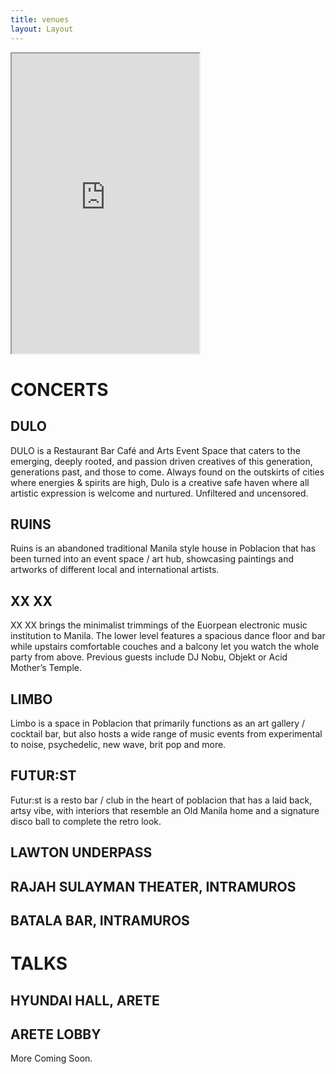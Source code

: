 ```yaml
---
title: venues
layout: Layout
---
```


<iframe src="https://www.google.com/maps/d/u/0/embed?mid=1tJF0UhsCjFdpeLkJecfToCkgt7Xi11t5" height="480"></iframe>

<h1>CONCERTS</h1>


<h2>DULO</h2>
DULO is a Restaurant Bar Café and Arts Event Space that caters to
the emerging, deeply rooted, and passion driven creatives of this
generation, generations past, and those to come. Always found on
the outskirts of cities where energies & spirits are high, Dulo is a
creative safe haven where all artistic expression is welcome and
nurtured. Unfiltered and uncensored.

<h2>RUINS</h2>
Ruins is an abandoned traditional Manila
style house in Poblacion
that has been turned into an event space / art hub, showcasing
paintings and artworks of different local and international artists.

<h2>XX XX</h2>
XX XX brings the minimalist trimmings of the Euorpean electronic
music institution to Manila. The lower level features a spacious
dance floor and bar while upstairs comfortable couches and a
balcony let you watch the whole party from above. Previous guests
include DJ Nobu, Objekt or Acid Mother’s Temple.

<h2>LIMBO</h2>
Limbo is a space in Poblacion that primarily functions as an art
gallery / cocktail bar, but also hosts a wide range of music events
from experimental to noise, psychedelic, new wave, brit pop and
more.

<h2>FUTUR:ST</h2>
Futur:st is a resto
bar / club in the heart of poblacion that has a
laid back, artsy vibe, with interiors that resemble an Old Manila
home and a signature disco ball to complete the retro look.

<h2>LAWTON UNDERPASS</h2>

<h2>RAJAH SULAYMAN THEATER, INTRAMUROS</h2>

<h2>BATALA BAR, INTRAMUROS</h2>

<h1>TALKS</h1>

<h2>HYUNDAI HALL, ARETE</h2>

<h2>ARETE LOBBY</h2>

More Coming Soon.
